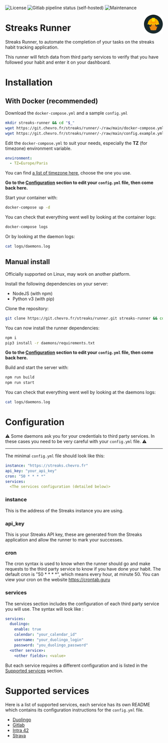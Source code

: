 ![License](https://img.shields.io/badge/license-MIT-blue?style=flat-square)
![Gitlab pipeline status (self-hosted)](https://img.shields.io/gitlab/pipeline-status/streaks/runner?branch=main&gitlab_url=https%3A%2F%2Fgit.chevro.fr&style=flat-square)
![Maintenance](https://img.shields.io/maintenance/yes/2022?style=flat-square)

<img src="src/brand/logo.svg" height="60" width="60" align="right">

Streaks Runner
==============

Streaks Runner, to automate the completion of your tasks on the streaks habit tracking application.

This runner will fetch data from third party services to verify that you have followed your habit and enter it on your dashboard.

Installation
============

With Docker (recommended)
-------------------------
Download the `docker-compose.yml` and a sample `config.yml`
```bash
mkdir streaks-runner && cd "$_"
wget https://git.chevro.fr/streaks/runner/-/raw/main/docker-compose.yml
wget https://git.chevro.fr/streaks/runner/-/raw/main/config.example.yml -O config.yml
```

Edit the `docker-compose.yml` to suit your needs, especially the **TZ** (for timezone) environment variable.

```yml
environment:
  - TZ=Europe/Paris
```

You can find [a list of timezone here](https://en.wikipedia.org/wiki/List_of_tz_database_time_zones), choose the one you use.


**Go to the [Configuration](#configuration) section to edit your `config.yml` file, then come back here.**

Start your container with:
```bash
docker-compose up -d
```

You can check that everything went well by looking at the container logs:
```bash
docker-compose logs
```

Or by looking at the daemon logs:
```bash
cat logs/daemons.log
```

Manual install
--------------
Officially supported on Linux, may work on another platform.

Install the following dependencies on your server:
- NodeJS (with npm)
- Python v3 (with pip)

Clone the repository:
```bash
git clone https://git.chevro.fr/streaks/runner.git streaks-runner && cd streaks-runner
```

You can now install the runner dependencies:
```bash
npm i
pip3 install -r daemons/requirements.txt
```

**Go to the [Configuration](#configuration) section to edit your `config.yml` file, then come back here.**

Build and start the server with:
```bash
npm run build
npm run start
```

You can check that everything went well by looking at the daemons logs:
```bash
cat logs/daemons.log
```

Configuration
=============

⚠️ Some daemons ask you for your credentials to third party services. In these cases you need to be very careful with your `config.yml` file. ⚠️

----

The minimal `config.yml` file should look like this:
```yml
instance: "https://streaks.chevro.fr"
api_key: "your_api_key"
cron: "50 * * * *"
services:
  <The services configuration (detailed below)>
```

### **instance**

This is the address of the Streaks instance you are using.

### **api_key**
This is your Streaks API key, these are generated from the Streaks application and allow the runner to mark your successes.

### **cron**
The cron syntax is used to know when the runner should go and make requests to the third party service to know if you have done your habit. The default cron is "50 * * * *", which means every hour, at minute 50.
You can view your cron on the website <a href="https://crontab.guru/#50_*_*_*_*" target="_blank">https://crontab.guru</a>

### **services**
The services section includes the configuration of each third party service you will use. The syntax will look like :
```yml
services:
  duolingo:
    enable: true
    calendar: "your_calendar_id"
    username: "your_duolingo_login"
    password: "you_duolingo_password"
  <other service>:
	<other fields>: <value>
```

But each service requires a different configuration and is listed in the [Supported services](#supported-services) section.

Supported services
==================

Here is a list of supported services, each service has its own README which contains its configuration instructions for the `config.yml` file.

- [Duolingo](daemons/duolingo/)
- [Gitlab](daemons/gitlab/)
- [Intra 42](daemons/intra42/)
- [Strava](daemons/strava/)
